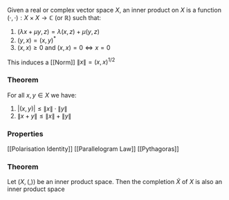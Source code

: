 Given a real or complex vector space $X$, an inner product on $X$ is a function $(\cdot,\cdot):X\times X\to \mathbb{C}$ (or $\mathbb{R}$) such that:
1. $(\lambda x+\mu y,z)=\lambda(x,z)+\mu(y,z)$
2. $(y,x)=(x,y)^{*}$
3. $(x,x)\geq 0$ and $(x,x)=0\iff x=0$

This induces a [[Norm]] $\lVert x \rVert=(x,x)^{1/2}$
### Theorem
For all $x,y\in X$ we have:
1. $\lvert (x,y) \rvert\leq \lVert x \rVert\cdot \lVert y \rVert$
2. $\lVert x+y \rVert\leq \lVert x \rVert+\lVert y \rVert$

### Properties
[[Polarisation Identity]]
[[Parallelogram Law]]
[[Pythagoras]]

### Theorem
Let $(X,(,))$ be an inner product space. Then the completion $\tilde{X}$ of $X$ is also an inner product space